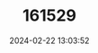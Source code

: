 ---
title: "161529"
category: "Bathyraja maccaini"
draft: false
date: 2024-02-22 13:03:52
languages:
  English: ["McCain's Skate"]
---